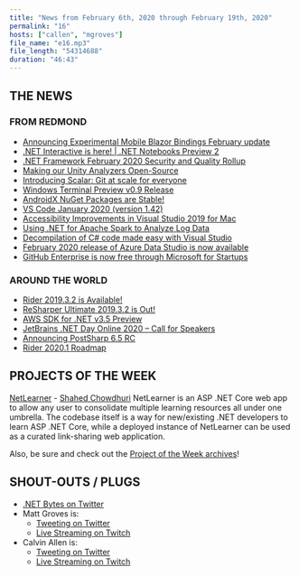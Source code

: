 ```yaml
---
title: "News from February 6th, 2020 through February 19th, 2020"
permalink: "16"
hosts: ["callen", "mgroves"]
file_name: "e16.mp3"
file_length: "54314688"
duration: "46:43"
---
```


## THE NEWS

### FROM REDMOND

* [Announcing Experimental Mobile Blazor Bindings February update](https://devblogs.microsoft.com/aspnet/mobile-blazor-bindings-feb-2020-update/)
* [.NET Interactive is here! | .NET Notebooks Preview 2](https://devblogs.microsoft.com/dotnet/net-interactive-is-here-net-notebooks-preview-2/)
* [.NET Framework February 2020 Security and Quality Rollup](https://devblogs.microsoft.com/dotnet/net-framework-february-2020-security-and-quality-rollup/)
* [Making our Unity Analyzers Open-Source](https://devblogs.microsoft.com/visualstudio/making-our-unity-analyzers-open-source/)
* [Introducing Scalar: Git at scale for everyone](https://devblogs.microsoft.com/devops/introducing-scalar/)
* [Windows Terminal Preview v0.9 Release](https://devblogs.microsoft.com/commandline/windows-terminal-preview-v0-9-release/)
* [AndroidX NuGet Packages are Stable!](https://devblogs.microsoft.com/xamarin/androidx-nuget-packages-are-stable/)
* [VS Code January 2020 (version 1.42)](https://code.visualstudio.com/updates/v1_42)
* [Accessibility Improvements in Visual Studio 2019 for Mac](https://devblogs.microsoft.com/visualstudio/accessibility-improvements-in-visual-studio-2019-for-mac/)
* [Using .NET for Apache Spark to Analyze Log Data](https://devblogs.microsoft.com/dotnet/using-net-for-apache-spark-to-analyze-log-data/)
* [Decompilation of C# code made easy with Visual Studio](https://devblogs.microsoft.com/visualstudio/decompilation-of-c-code-made-easy-with-visual-studio/)
* [February 2020 release of Azure Data Studio is now available](https://cloudblogs.microsoft.com/sqlserver/2020/02/13/the-february-2020-release-of-azure-data-studio-is-now-available/)
* [GitHub Enterprise is now free through Microsoft for Startups](https://github.blog/2020-02-13-github-enterprise-is-now-free-through-microsoft-for-startups/)

### AROUND THE WORLD

* [Rider 2019.3.2 is Available!](https://blog.jetbrains.com/dotnet/2020/02/12/rider-2019-3-2/?_lrsc=2c0722fb-fae8-4183-8d32-d9fffb8c4cfe)
* [ReSharper Ultimate 2019.3.2 is Out!](https://blog.jetbrains.com/dotnet/2020/02/12/resharper-ultimate-2019-3-2/)
* [AWS SDK for .NET v3.5 Preview](https://aws.amazon.com/blogs/developer/aws-sdk-for-net-v3-5-preview/)
* [JetBrains .NET Day Online 2020 – Call for Speakers](https://blog.jetbrains.com/dotnet/2020/02/13/jetbrains-net-day-online-2020-call-speakers/)
* [Announcing PostSharp 6.5 RC](https://www.postsharp.net/blog/post/Announcing-PostSharp-65-RC)
* [Rider 2020.1 Roadmap](https://blog.jetbrains.com/dotnet/2020/02/19/rider-2020-1-roadmap/)

## PROJECTS OF THE WEEK

[NetLearner](https://wakeupandcode.com/netlearner-on-asp-net-core-3-1/) - [Shahed Chowdhuri](https://twitter.com/shahedC)
NetLearner is an ASP .NET Core web app to allow any user to consolidate multiple learning resources all under one umbrella. The codebase itself is a way for new/existing .NET developers to learn ASP .NET Core, while a deployed instance of NetLearner can be used as a curated link-sharing web application.

Also, be sure and check out the [Project of the Week archives](https://www.dotnetbytes.fm/potw/)!

## SHOUT-OUTS / PLUGS

* [.NET Bytes on Twitter](https://twitter.com/dotnetbytes)
* Matt Groves is:
  * [Tweeting on Twitter](https://twitter.com/mgroves)
  * [Live Streaming on Twitch](https://www.twitch.tv/matthewdgroves)
* Calvin Allen is:
  * [Tweeting on Twitter](https://twitter.com/_CalvinAllen)
  * [Live Streaming on Twitch](https://www.twitch.tv/CalvinAAllen)
